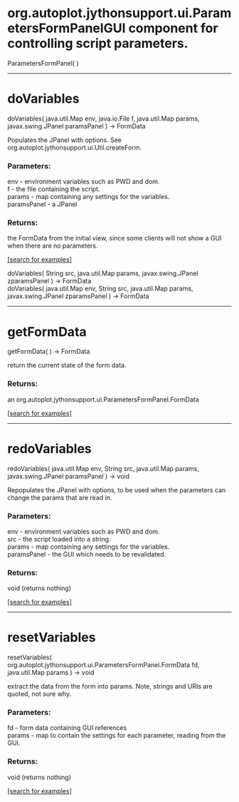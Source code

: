 # org.autoplot.jythonsupport.ui.ParametersFormPanelGUI component for controlling script parameters.
ParametersFormPanel( )


***
<a name="doVariables"></a>
# doVariables
doVariables( java.util.Map env, java.io.File f, java.util.Map params, javax.swing.JPanel paramsPanel ) &rarr; FormData

Populates the JPanel with options.  See org.autoplot.jythonsupport.ui.Util.createForm.

### Parameters:
env - environment variables such as PWD and dom.
<br>f - the file containing the script.
<br>params - map containing any settings for the variables.
<br>paramsPanel - a JPanel

### Returns:
the FormData from the initial view, since some clients will not show a GUI when there are no parameters.

<a href="https://github.com/autoplot/dev/search?q=doVariables&unscoped_q=doVariables">[search for examples]</a>

doVariables( String src, java.util.Map params, javax.swing.JPanel zparamsPanel ) &rarr; FormData<br>
doVariables( java.util.Map env, String src, java.util.Map params, javax.swing.JPanel zparamsPanel ) &rarr; FormData<br>
***
<a name="getFormData"></a>
# getFormData
getFormData(  ) &rarr; FormData

return the current state of the form data.

### Returns:
an org.autoplot.jythonsupport.ui.ParametersFormPanel.FormData


<a href="https://github.com/autoplot/dev/search?q=getFormData&unscoped_q=getFormData">[search for examples]</a>

***
<a name="redoVariables"></a>
# redoVariables
redoVariables( java.util.Map env, String src, java.util.Map params, javax.swing.JPanel paramsPanel ) &rarr; void

Repopulates the JPanel with options, to be used when the parameters can change the params that are read in.

### Parameters:
env - environment variables such as PWD and dom.
<br>src - the script loaded into a string.
<br>params - map containing any settings for the variables.
<br>paramsPanel - the GUI which needs to be revalidated.

### Returns:
void (returns nothing)


<a href="https://github.com/autoplot/dev/search?q=redoVariables&unscoped_q=redoVariables">[search for examples]</a>

***
<a name="resetVariables"></a>
# resetVariables
resetVariables( org.autoplot.jythonsupport.ui.ParametersFormPanel.FormData fd, java.util.Map params ) &rarr; void

extract the data from the form into params. Note, strings and URIs are 
 quoted, not sure why.

### Parameters:
fd - form data containing GUI references
<br>params - map to contain the settings for each parameter, reading from the GUI.

### Returns:
void (returns nothing)


<a href="https://github.com/autoplot/dev/search?q=resetVariables&unscoped_q=resetVariables">[search for examples]</a>

